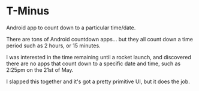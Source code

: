 # T-Minus
Android app to count down to a particular time/date.

There are tons of Android countdown apps... but they all count down a time period such as 2 hours, or 15 minutes.

I was interested in the time remaining until a rocket launch, and discovered there are no apps that count down to a specific date and time, such as 2:25pm on the 21st of May.

I slapped this together and it's got a pretty primitive UI, but it does the job.
